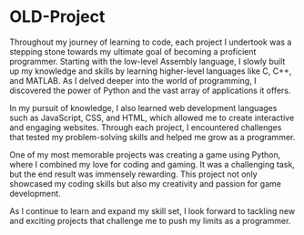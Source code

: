 # OLD-Project
Throughout my journey of learning to code, each project I undertook was a stepping stone towards my ultimate goal of becoming a proficient programmer. Starting with the low-level Assembly language, I slowly built up my knowledge and skills by learning higher-level languages like C, C++, and MATLAB. As I delved deeper into the world of programming, I discovered the power of Python and the vast array of applications it offers.

In my pursuit of knowledge, I also learned web development languages such as JavaScript, CSS, and HTML, which allowed me to create interactive and engaging websites. Through each project, I encountered challenges that tested my problem-solving skills and helped me grow as a programmer.

One of my most memorable projects was creating a game using Python, where I combined my love for coding and gaming. It was a challenging task, but the end result was immensely rewarding. This project not only showcased my coding skills but also my creativity and passion for game development.

As I continue to learn and expand my skill set, I look forward to tackling new and exciting projects that challenge me to push my limits as a programmer.
